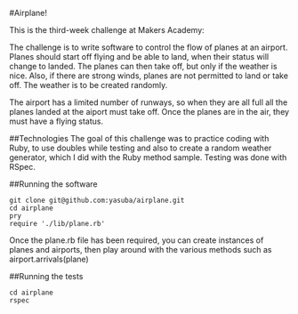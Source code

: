 #Airplane!

This is the third-week challenge at Makers Academy:

The challenge is to write software to control the flow of planes at an airport. Planes should start off flying and be able to land, when their status will change to landed. The planes can then take off, but only if the weather is nice. Also, if there are strong winds, planes are not permitted to land or take off. The weather is to be created randomly.

The airport has a limited number of runways, so when they are all full all the planes landed at the aiport must take off. Once the planes are in the air, they must have a flying status.

##Technologies
The goal of this challenge was to practice coding with Ruby, to use doubles while testing and also to create a random weather generator, which I did with the Ruby method sample. Testing was done with RSpec.

##Running the software

    git clone git@github.com:yasuba/airplane.git
    cd airplane
    pry
    require './lib/plane.rb'

Once the plane.rb file has been required, you can create instances of planes and airports, then play around with the various methods such as airport.arrivals(plane)

##Running the tests

    cd airplane
    rspec

